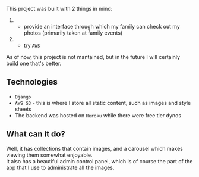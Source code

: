 This project was built with 2 things in mind:
1. - provide an interface through which my family can check out my photos (primarily taken at family events)
2. - try `AWS`

As of now, this project is not mantained, but in the future I will certainly build one that's better.

## Technologies
- `Django`
- `AWS S3` - this is where I store all static content, such as images and style sheets
- The backend was hosted on `Heroku` while there were free tier dynos

## What can it do?
Well, it has collections that contain images, and a carousel which makes viewing them somewhat enjoyable.\
It also has a beautiful admin control panel, which is of course the part of the app that I use to administrate all the images.